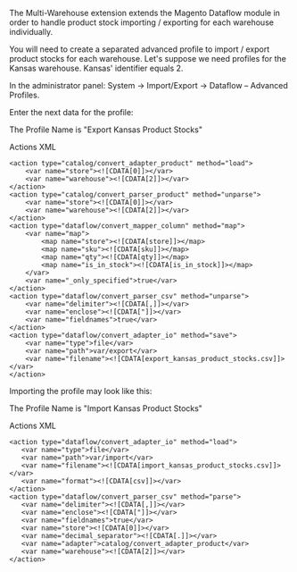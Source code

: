 The Multi-Warehouse extension extends the Magento Dataflow module in order to handle product stock importing / exporting for each warehouse individually.

You will need to create a separated advanced profile to import / export product stocks for each warehouse. Let's suppose we need profiles for the Kansas warehouse. Kansas' identifier equals 2.

In the administrator panel: System -> Import/Export -> Dataflow – Advanced Profiles.

Enter the next data for the profile:

The Profile Name is "Export Kansas Product Stocks"

Actions XML

    <action type="catalog/convert_adapter_product" method="load">
        <var name="store"><![CDATA[0]]></var>
        <var name="warehouse"><![CDATA[2]]></var>
    </action>
    <action type="catalog/convert_parser_product" method="unparse">
        <var name="store"><![CDATA[0]]></var>
        <var name="warehouse"><![CDATA[2]]></var>
    </action>
    <action type="dataflow/convert_mapper_column" method="map">
        <var name="map">
            <map name="store"><![CDATA[store]]></map>
            <map name="sku"><![CDATA[sku]]></map>
            <map name="qty"><![CDATA[qty]]></map>
            <map name="is_in_stock"><![CDATA[is_in_stock]]></map>
        </var>
        <var name="_only_specified">true</var>
    </action>
    <action type="dataflow/convert_parser_csv" method="unparse">
        <var name="delimiter"><![CDATA[,]]></var>
        <var name="enclose"><![CDATA["]]></var>
        <var name="fieldnames">true</var>
    </action>
    <action type="dataflow/convert_adapter_io" method="save">
        <var name="type">file</var>
        <var name="path">var/export</var>
        <var name="filename"><![CDATA[export_kansas_product_stocks.csv]]></var>
    </action>

Importing the profile may look like this:

The Profile Name is "Import Kansas Product Stocks"

Actions XML


    <action type="dataflow/convert_adapter_io" method="load">
       <var name="type">file</var>
       <var name="path">var/import</var>
       <var name="filename"><![CDATA[import_kansas_product_stocks.csv]]></var>
       <var name="format"><![CDATA[csv]]></var>
    </action>
    <action type="dataflow/convert_parser_csv" method="parse">
       <var name="delimiter"><![CDATA[,]]></var>
       <var name="enclose"><![CDATA["]]></var>
       <var name="fieldnames">true</var>
       <var name="store"><![CDATA[0]]></var>
       <var name="decimal_separator"><![CDATA[.]]></var>
       <var name="adapter">catalog/convert_adapter_product</var>
       <var name="warehouse"><![CDATA[2]]></var>
    </action>

